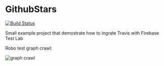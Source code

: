 # GithubStars

[![Build Status](https://travis-ci.org/IgorB10/GithubStars.svg?branch=master)](https://travis-ci.org/IgorB10/GithubStars)

Small example project that demostrate how to ingrate Travis with Firebase Test Lab

Robo test graph crawl:

<img src="https://www.dropbox.com/s/icrqll76oxjg3xn/2018-10-15_20_49_40.747356_wZqH%252FNexus4-19-en-portrait%252Fartifacts%252Foutput%252Fsitemap.png?dl=0" alt="graph crawl"/>
